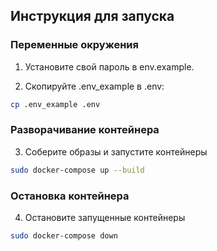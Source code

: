 ## Инструкция для запуска
###  Переменные окружения
1. Установите свой пароль в env.example.

2. Скопируйте .env_example в .env:

```sh
cp .env_example .env
```
### Разворачивание контейнера
3. Соберите образы и запустите контейнеры
```sh 
sudo docker-compose up --build
```
### Остановка контейнера
4. Остановите запущенные контейнеры
```sh
sudo docker-compose down
```

